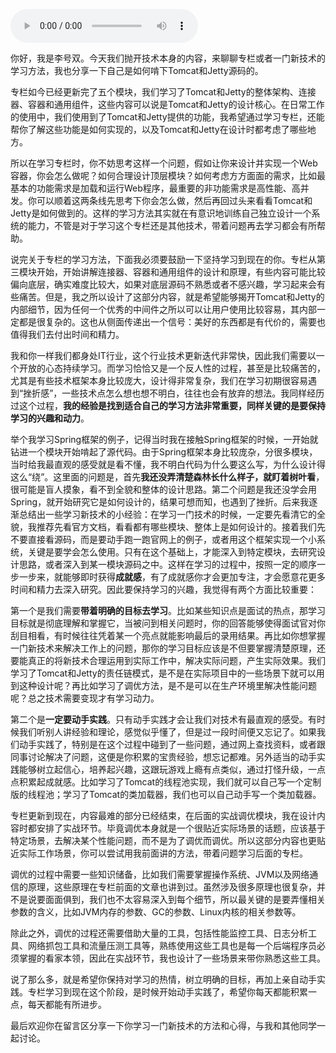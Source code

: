 <audio title="特别放送 _ 如何持续保持对学习的兴趣？" src="https://static001.geekbang.org/resource/audio/e9/ef/e9eba83a465fad6c5b225273c26228ef.mp3" controls="controls"></audio> 
<p>你好，我是李号双。今天我们抛开技术本身的内容，来聊聊专栏或者一门新技术的学习方法，我也分享一下自己是如何啃下Tomcat和Jetty源码的。</p><p>专栏如今已经更新完了五个模块，我们学习了Tomcat和Jetty的整体架构、连接器、容器和通用组件，这些内容可以说是Tomcat和Jetty的设计核心。在日常工作的使用中，我们使用到了Tomcat和Jetty提供的功能，我希望通过学习专栏，还能帮你了解这些功能是如何实现的，以及Tomcat和Jetty在设计时都考虑了哪些地方。</p><p>所以在学习专栏时，你不妨思考这样一个问题，假如让你来设计并实现一个Web容器，你会怎么做呢？如何合理设计顶层模块？如何考虑方方面面的需求，比如最基本的功能需求是加载和运行Web程序，最重要的非功能需求是高性能、高并发。你可以顺着这两条线先思考下你会怎么做，然后再回过头来看看Tomcat和Jetty是如何做到的。这样的学习方法其实就在有意识地训练自己独立设计一个系统的能力，不管是对于学习这个专栏还是其他技术，带着问题再去学习都会有所帮助。</p><p>说完关于专栏的学习方法，下面<span class="orange">我必须要鼓励一下坚持学习到现在的你</span>。专栏从第三模块开始，开始讲解连接器、容器和通用组件的设计和原理，有些内容可能比较偏向底层，确实难度比较大，如果对底层源码不熟悉或者不感兴趣，学习起来会有些痛苦。但是，我之所以设计了这部分内容，就是希望能够揭开Tomcat和Jetty的内部细节，因为任何一个优秀的中间件之所以可以让用户使用比较容易，其内部一定都是很复杂的。这也从侧面传递出一个信号：美好的东西都是有代价的，需要也值得我们去付出时间和精力。</p><!-- [[[read_end]]] --><p>我和你一样我们都身处IT行业，这个行业技术更新迭代非常快，因此我们需要以一个开放的心态持续学习。而学习恰恰又是一个反人性的过程，甚至是比较痛苦的，尤其是有些技术框架本身比较庞大，设计得非常复杂，我们在学习初期很容易遇到“挫折感”，一些技术点怎么想也想不明白，往往也会有放弃的想法。我同样经历过这个过程，<strong>我的经验是找到适合自己的学习方法非常重要，同样关键的是要保持学习的兴趣和动力</strong>。</p><p>举个我学习Spring框架的例子，记得当时我在接触Spring框架的时候，一开始就钻进一个模块开始啃起了源代码。由于Spring框架本身比较庞杂，分很多模块，当时给我最直观的感受就是看不懂，我不明白代码为什么要这么写，为什么设计得这么“绕”。这里面的问题是，首先<strong>我还没弄清楚森林长什么样子，就盯着树叶看</strong>，很可能是盲人摸象，看不到全貌和整体的设计思路。第二个问题是我还没学会用Spring，就开始研究它是如何设计的，结果可想而知，也遇到了挫折。后来我逐渐总结出一些学习新技术的小经验：在学习一门技术的时候，一定要先看清它的全貌，我推荐先看官方文档，看看都有哪些模块、整体上是如何设计的。接着我们先不要直接看源码，而是要动手跑一跑官网上的例子，或者用这个框架实现一个小系统，关键是要学会怎么使用。只有在这个基础上，才能深入到特定模块，去研究设计思路，或者深入到某一模块源码之中。这样在学习的过程中，按照一定的顺序一步一步来，就能够即时获得<strong>成就感</strong>，有了成就感你才会更加专注，才会愿意花更多时间和精力去深入研究。因此要保持学习的兴趣，我觉得有两个方面比较重要：</p><p>第一个是我们需要<strong>带着明确的目标去学习</strong>。比如某些知识点是面试的热点，那学习目标就是彻底理解和掌握它，当被问到相关问题时，你的回答能够使得面试官对你刮目相看，有时候往往凭着某一个亮点就能影响最后的录用结果。再比如你想掌握一门新技术来解决工作上的问题，那你的学习目标应该是不但要掌握清楚原理，还要能真正的将新技术合理运用到实际工作中，解决实际问题，产生实际效果。我们学习了Tomcat和Jetty的责任链模式，是不是在实际项目中的一些场景下就可以用到这种设计呢？再比如学习了调优方法，是不是可以在生产环境里解决性能问题呢？总之技术需要变现才有学习动力。</p><p>第二个是<strong>一定要动手实践</strong>。只有动手实践才会让我们对技术有最直观的感受。有时候我们听别人讲经验和理论，感觉似乎懂了，但是过一段时间便又忘记了。如果我们动手实践了，特别是在这个过程中碰到了一些问题，通过网上查找资料，或者跟同事讨论解决了问题，这便是你积累的宝贵经验，想忘记都难。另外适当的动手实践能够树立起信心，培养起兴趣，这跟玩游戏上瘾有点类似，通过打怪升级，一点点积累起成就感。比如学习了Tomcat的线程池实现，我们就可以自己写一个定制版的线程池；学习了Tomcat的类加载器，我们也可以自己动手写一个类加载器。</p><p>专栏更新到现在，内容最难的部分已经结束，在后面的实战调优模块，我在设计内容时都安排了实战环节。毕竟调优本身就是一个很贴近实际场景的话题，应该基于特定场景，去解决某个性能问题，而不是为了调优而调优。所以这部分内容也更贴近实际工作场景，你可以尝试用我前面讲的方法，带着问题学习后面的专栏。</p><p>调优的过程中需要一些知识储备，比如我们需要掌握操作系统、JVM以及网络通信的原理，这些原理在专栏前面的文章也讲到过。虽然涉及很多原理也很复杂，并不是说要面面俱到，我们也不太容易深入到每个细节，所以最关键的是要弄懂相关参数的含义，比如JVM内存的参数、GC的参数、Linux内核的相关参数等。</p><p>除此之外，调优的过程还需要借助大量的工具，包括性能监控工具、日志分析工具、网络抓包工具和流量压测工具等，熟练使用这些工具也是每一个后端程序员必须掌握的看家本领，因此在实战环节，我也设计了一些场景来带你熟悉这些工具。</p><p>说了那么多，就是希望你保持对学习的热情，树立明确的目标，再加上亲自动手实践。专栏学习到现在这个阶段，是时候开始动手实践了，希望你每天都能积累一点，每天都能有所进步。</p><p><span class="orange">最后欢迎你在留言区分享一下你学习一门新技术的方法和心得，与我和其他同学一起讨论。</span></p><p></p>